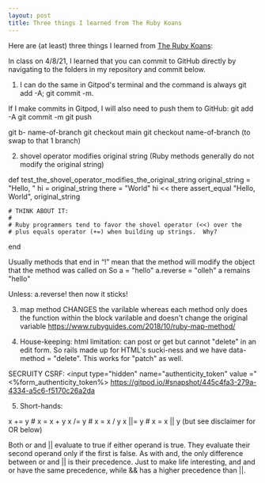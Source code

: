 ```yaml
---
layout: post
title: Three things I learned from The Ruby Koans
---
```


Here are (at least) three things I learned from [The Ruby Koans](http://rubykoans.com/):

In class on 4/8/21, I learned that you can commit to GitHub directly by navigating to the folders in my repository and commit below. 

1) I can do the same in Gitpod's terminal and the command is always git add -A; git commit -m. 

If I make commits in Gitpod, I will also need to push them to GitHub:
git add -A
git commit -m
git push

git b- name-of-branch
git checkout main
git checkout name-of-branch (to swap to that 1 branch)

2) shovel operator modifies original string (Ruby methods generally do not modify the original string)

def test_the_shovel_operator_modifies_the_original_string
    original_string = "Hello, "
    hi = original_string
    there = "World"
    hi << there
    assert_equal  "Hello, World", original_string

    # THINK ABOUT IT:
    #
    # Ruby programmers tend to favor the shovel operator (<<) over the
    # plus equals operator (+=) when building up strings.  Why?
  end

Usually methods that end in “!” mean that the method will modify the object that the method was called on
So a = "hello"
a.reverse = "olleh"
a remains "hello"

Unless: a.reverse!
then now it sticks! 


3) map method CHANGES the varilable whereas each method only does the function within the block varilable and doesn't change the original variable
https://www.rubyguides.com/2018/10/ruby-map-method/

4) House-keeping:
html limitation: can post or get but cannot "delete" in an edit form. So rails made up for HTML's sucki-ness and we have data-method = "delete". This works for "patch" as well.

SECRUITY CSRF:
<input type="hidden" name="authenticity_token" value ="<%form_authenticity_token%>
https://gitpod.io/#snapshot/445c4fa3-279a-4334-a5c6-f5170c26a2da
                                                       
5) Short-hands:

x += y   # x = x + y
x /= y   # x = x / y
x ||= y  # x = x || y (but see disclaimer for OR below)


Both or and || evaluate to true if either operand is true. They evaluate their second operand only if the first is false.
As with and, the only difference between or and || is their precedence.
Just to make life interesting, and and or have the same precedence, while && has a higher precedence than ||.


